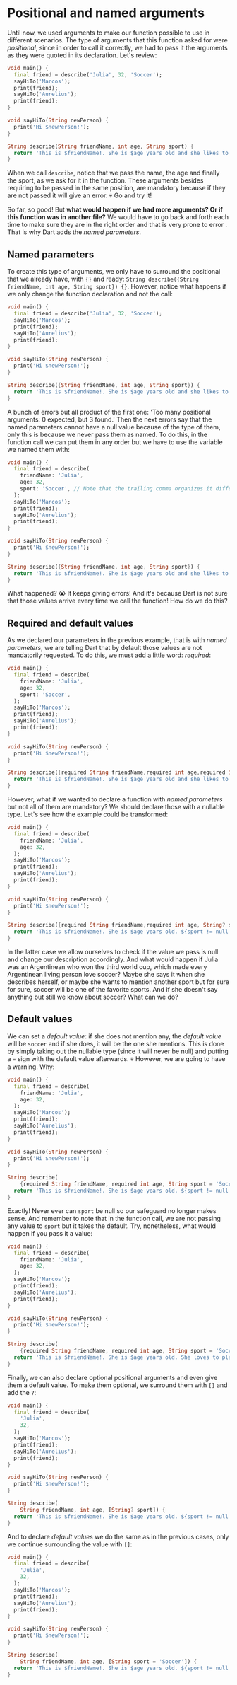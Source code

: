 # Positional and named arguments

Until now, we used arguments to make our function possible to use in different scenarios. The type of arguments that this function asked for were _positional_, since in order to call it correctly, we had to pass it the arguments as they were quoted in its declaration. Let's review:

```dart
void main() {
  final friend = describe('Julia', 32, 'Soccer');
  sayHiTo('Marcos');
  print(friend);
  sayHiTo('Aurelius');
  print(friend);
}

void sayHiTo(String newPerson) {
  print('Hi $newPerson!');
}

String describe(String friendName, int age, String sport) {
  return 'This is $friendName!. She is $age years old and she likes to play $sport!';
}
```

When we call `describe`, notice that we pass the name, the age and finally the sport, as we ask for it in the function. These arguments besides requiring to be passed in the same position, are mandatory because if they are not passed it will give an error. 💀 Go and try it!

So far, so good! But __what would happen if we had more arguments? Or if this function was in another file?__ We would have to go back and forth each time to make sure they are in the right order and that is very prone to error . That is why Dart adds the _named parameters_.

## Named parameters

To create this type of arguments, we only have to surround the positional that we already have, with `{}` and ready: `String describe({String friendName, int age, String sport}) {}`. However, notice what happens if we only change the function declaration and not the call:

```dart
void main() {
  final friend = describe('Julia', 32, 'Soccer');
  sayHiTo('Marcos');
  print(friend);
  sayHiTo('Aurelius');
  print(friend);
}

void sayHiTo(String newPerson) {
  print('Hi $newPerson!');
}

String describe({String friendName, int age, String sport}) {
  return 'This is $friendName!. She is $age years old and she likes to play $sport!';
}
```

A bunch of errors but all product of the first one: 'Too many positional arguments: 0 expected, but 3 found.' Then the next errors say that the named parameters cannot have a null value because of the type of them, only this is because we never pass them as named. To do this, in the function call we can put them in any order but we have to use the variable we named them with:

```dart
void main() {
  final friend = describe(
    friendName: 'Julia',
    age: 32,
    sport: 'Soccer', // Note that the trailing comma organizes it differently.
  );
  sayHiTo('Marcos');
  print(friend);
  sayHiTo('Aurelius');
  print(friend);
}

void sayHiTo(String newPerson) {
  print('Hi $newPerson!');
}

String describe({String friendName, int age, String sport}) {
  return 'This is $friendName!. She is $age years old and she likes to play $sport!';
}
```

What happened? 😭 It keeps giving errors! And it's because Dart is not sure that those values arrive every time we call the function! How do we do this?

## Required and default values

As we declared our parameters in the previous example, that is with _named parameters_, we are telling Dart that by default those values are not mandatorily requested. To do this, we must add a little word: _required_:

```dart
void main() {
  final friend = describe(
    friendName: 'Julia',
    age: 32,
    sport: 'Soccer',
  );
  sayHiTo('Marcos');
  print(friend);
  sayHiTo('Aurelius');
  print(friend);
}

void sayHiTo(String newPerson) {
  print('Hi $newPerson!');
}

String describe({required String friendName,required int age,required String sport}) {
  return 'This is $friendName!. She is $age years old and she likes to play $sport!';
}
```

However, what if we wanted to declare a function with _named parameters_ but not all of them are mandatory? We should declare those with a nullable type. Let's see how the example could be transformed:

```dart
void main() {
  final friend = describe(
    friendName: 'Julia',
    age: 32,
  );
  sayHiTo('Marcos');
  print(friend);
  sayHiTo('Aurelius');
  print(friend);
}

void sayHiTo(String newPerson) {
  print('Hi $newPerson!');
}

String describe({required String friendName,required int age, String? sport}) {
  return 'This is $friendName!. She is $age years old. ${sport != null ? 'She loves to play $sport!': 'She does not like to play sports!'}';
}
```

In the latter case we allow ourselves to check if the value we pass is null and change our description accordingly. And what would happen if Julia was an Argentinean who won the third world cup, which made every Argentinean living person love soccer? Maybe she says it when she describes herself, or maybe she wants to mention another sport but for sure for sure, soccer will be one of the favorite sports. And if she doesn't say anything but still we know about soccer? What can we do?

## Default values

We can set a _default value_: if she does not mention any, the _default value_ will be `soccer` and if she does, it will be the one she mentions. This is done by simply taking out the nullable type (since it will never be null) and putting a `=` sign with the default value afterwards. 💀 However, we are going to have a warning. Why:

```dart
void main() {
  final friend = describe(
    friendName: 'Julia',
    age: 32,
  );
  sayHiTo('Marcos');
  print(friend);
  sayHiTo('Aurelius');
  print(friend);
}

void sayHiTo(String newPerson) {
  print('Hi $newPerson!');
}

String describe(
    {required String friendName, required int age, String sport = 'Soccer'}) {
  return 'This is $friendName!. She is $age years old. ${sport != null ? 'She loves to play $sport!' : 'She does not like to play sports!'}';
}
```

Exactly! Never ever can `sport` be null so our safeguard no longer makes sense. And remember to note that in the function call, we are not passing any value to `sport` but it takes the default. Try, nonetheless, what would happen if you pass it a value:

```dart
void main() {
  final friend = describe(
    friendName: 'Julia',
    age: 32,
  );
  sayHiTo('Marcos');
  print(friend);
  sayHiTo('Aurelius');
  print(friend);
}

void sayHiTo(String newPerson) {
  print('Hi $newPerson!');
}

String describe(
    {required String friendName, required int age, String sport = 'Soccer'}) {
  return 'This is $friendName!. She is $age years old. She loves to play $sport!';
}
```

Finally, we can also declare optional positional arguments and even give them a default value. To make them optional, we surround them with `[]` and add the `?`:

```dart
void main() {
  final friend = describe(
    'Julia',
    32,
  );
  sayHiTo('Marcos');
  print(friend);
  sayHiTo('Aurelius');
  print(friend);
}

void sayHiTo(String newPerson) {
  print('Hi $newPerson!');
}

String describe(
    String friendName, int age, [String? sport]) {
  return 'This is $friendName!. She is $age years old. ${sport != null ? 'She loves to play $sport!' : 'She does not like to play sports!'}';
}
```

And to declare _default values_ we do the same as in the previous cases, only we continue surrounding the value with `[]`:

```dart
void main() {
  final friend = describe(
    'Julia',
    32,
  );
  sayHiTo('Marcos');
  print(friend);
  sayHiTo('Aurelius');
  print(friend);
}

void sayHiTo(String newPerson) {
  print('Hi $newPerson!');
}

String describe(
    String friendName, int age, [String sport = 'Soccer']) {
  return 'This is $friendName!. She is $age years old. ${sport != null ? 'She loves to play $sport!' : 'She does not like to play sports!'}';
}
```
